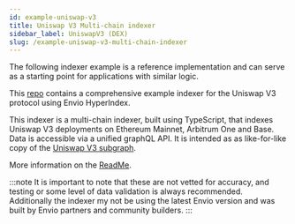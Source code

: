 ```yaml
---
id: example-uniswap-v3
title: Uniswap V3 Multi-chain indexer
sidebar_label: UniswapV3 (DEX)
slug: /example-uniswap-v3-multi-chain-indexer
---
```


The following indexer example is a reference implementation and can serve as a starting point for applications with similar logic.

This [repo](https://github.com/jack-landon/uniswap-v3-indexer) contains a comprehensive example indexer for the Uniswap V3 protocol using Envio HyperIndex.  

This indexer is a multi-chain indexer, built using TypeScript, that indexes Uniswap V3 deployments on Ethereum Mainnet, Arbitrum One and Base. Data is accessible via a unified graphQL API. It is intended as as like-for-like copy of the [Uniswap V3 subgraph](https://github.com/Uniswap/v3-subgraph). 

More information on the [ReadMe](https://github.com/jack-landon/uniswap-v3-indexer/blob/main/README.md). 

:::note
It is important to note that these are not vetted for accuracy, and testing or some level of data validation is always recommended. Additionally the indexer my not be using the latest Envio version and was built by Envio partners and community builders. 
::: 
